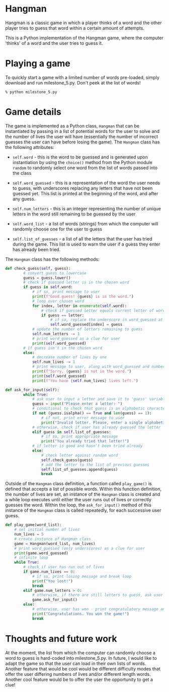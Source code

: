 # Hangman
Hangman is a classic game in which a player thinks of a word and the other player tries to guess that word within a certain amount of attempts.

This is a Python implementation of the Hangman game, where the computer 'thinks' of a word and the user tries to guess it.

# Playing a game
To quickly start a game with a limited number of words pre-loaded, simply download and run milestone_5.py. Don't peek at the list of words!

```
% python milestone_5.py
```

# Game details
The game is implemented as a Python class, `Hangman` that can be instantiated by passing in a list of potential words for the user to solve and the number of lives the user will have (essentially the number of incorrect guesses the user can have before losing the game). The `Hangman` class has the following attributes:

- `self.word` - this is the word to be guessed and is generated upon instantiation by using the `choice()` method from the Python module `random` to randomly select one word from the list of words passed into the class

- `self.word_guessed` - this is a representation of the word the user needs to guess, with underscores replacing any letters that have not been guessed yet. This list is printed at the beginning of the word, and after any guess.

- `self.num_letters` - this is an integer representing the number of unique letters in the word still remaining to be guessed by the user

- `self.word_list` - a list of words (strings) from which the computer will randomly choose one for the user to guess

- `self.list_of_guesses` - a list of all the letters that the user has tried during the game. This list is used to warn the user if a guess they enter has already been tried.

The `Hangman` class has the following methods:

```python
def check_guess(self, guess):
        # convert guess to lowercase
        guess = guess.lower()
        # check if guessed letter is in the chosen word
        if guess in self.word:
            # if so, print message to user
            print(f"Good guess! {guess} is in the word.")
            # loop over chosen word
            for index, letter in enumerate(self.word):
                # check if guessed letter equals current letter of word
                if guess == letter:
                    # if so, replace the underscore in word_guessed at the same index with the correct letter
                    self.word_guessed[index] = guess
            # update the number of letters remaining to guess
            self.num_letters -= 1
            # print word_guessed as a clue for user
            print(self.word_guessed)
        # if guess isn't in the chosen word
        else:
            # decrease number of lives by one
            self.num_lives -= 1
            # print message to user, along with word_guessed and number of lives remaining
            print(f"Sorry, {guess} is not in the word.")
            print(self.word_guessed)
            print(f"You have {self.num_lives} lives left.")
```

```python
def ask_for_input(self):
        while True:
            # ask user to input a letter and save it to 'guess' variable
            guess = input("Please enter a letter: ")
            # conditional to check that guess is an alphabetic character and only a single letter
            if not (guess.isalpha() == True and len(guess) == 1):
                # if not, print error message to user
                print("Invalid letter. Please, enter a single alphabetical character.")
            # otherwise, check if user has already guessed the letter
            elif guess in self.list_of_guesses:
                # if so, print appropriate message
                print("You already tried that letter!")
            # if letter is good and hasn't been tried already
            else:
                # check letter against random word
                self.check_guess(guess)
                # add the letter to the list of previous guesses
                self.list_of_guesses.append(guess)
                break
```

Outside of the `Hangman` class definition, a function called `play_game()` is defined that accepts a list of possible words. Within this function definition, the number of lives are set, an instance of the `Hangman` class is created and a while loop executes until either the user runs out of lives or correctly guesses the word. Within the loop, the `ask_for_input()` method of this instance of the `Hangman` class is called repeatedly, for each successive user guess.

```python
def play_game(word_list):
    # set initial number of lives
    num_lives = 5
    # create instance of Hangman class
    game = Hangman(word_list, num_lives)
    # print word_guessed (only underscores) as a clue for user
    print(game.word_guessed)
    # infinite loop
    while True:
        # check if user has run out of lives
        if game.num_lives == 0:
            # if so, print losing message and break loop
            print("You lost!")
            break
        elif game.num_letters > 0:
            # otherwise, if there are still letters to guess, ask user for input
            game.ask_for_input()
        else:
            # otherwise, user has won - print congratulatory message and break loop
            print("Congratulations. You won the game!")
            break
```

# Thoughts and future work

At the moment, the list from which the computer can randomly choose a word to guess is hard-coded into milestone_5.py. In future, I would like to adapt the game so that the user can load in their own lists of words. Another feature that would be cool would be different difficulty modes that offer the user differing numbers of lives and/or different length words. Another cool feature would be to offer the user the opportunity to get a clue!